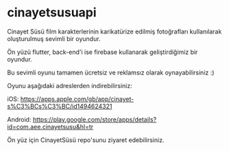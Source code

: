 # cinayetsusuapi

Cinayet Süsü film karakterlerinin karikatürize edilmiş fotoğrafları kullanılarak oluşturulmuş sevimli bir oyundur.

Ön yüzü flutter, back-end'i ise firebase kullanarak geliştirdiğimiz bir oyundur.

Bu sevimli oyunu tamamen ücretsiz ve reklamsız olarak oynayabilirsiniz :)

Oyunu aşağıdaki adreslerden indirebilirsiniz:

iOS: https://apps.apple.com/gb/app/cinayet-s%C3%BCs%C3%BC/id1494624321 

Android: https://play.google.com/store/apps/details?id=com.aee.cinayetsusu&hl=tr

Ön yüz için CinayetSüsü repo'sunu ziyaret edebilirsiniz.
